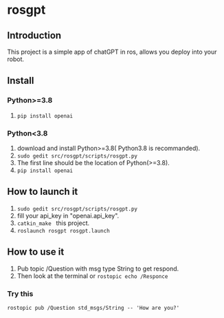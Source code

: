 # rosgpt

## Introduction
This project is a simple app of chatGPT in ros, allows you deploy into your robot.

## Install 
### Python>=3.8
1. ```pip install openai```

### Python<3.8
1. download and install Python>=3.8( Python3.8 is recommanded).
2. ```sudo gedit src/rosgpt/scripts/rosgpt.py``` 
3. The first line should be the location of Python(>=3.8).
4. ```pip install openai```

## How to launch it
1. ```sudo gedit src/rosgpt/scripts/rosgpt.py```
2. fill your api_key in "openai.api_key".
3. ```catkin_make ``` this project.
4.  ```roslaunch rosgpt rosgpt.launch ```

## How to use it
1. Pub topic /Question with msg type String to get respond.
2. Then look at the terminal or  ```rostopic echo /Responce```

### Try this 
 ```rostopic pub /Question std_msgs/String -- 'How are you?' ```
